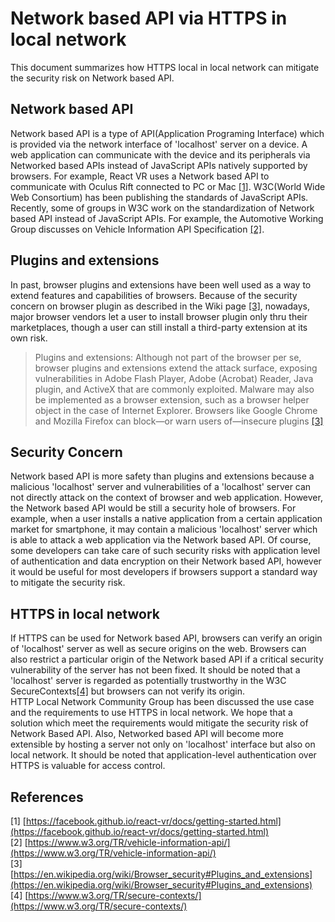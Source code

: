 # Network based API via HTTPS in local network

This document summarizes how HTTPS local in local network can mitigate the security risk on Network based API.

## Network based API
Network based API is a type of API(Application Programing Interface) which is provided via the network interface of 'localhost' server on a device. A web application can communicate with the device and its peripherals via Networked based APIs instead of JavaScript APIs natively supported by browsers.
For example, React VR uses a Network based API to communicate with Oculus Rift connected to PC or Mac  [[1]](https://facebook.github.io/react-vr/docs/getting-started.html).
W3C(World Wide Web Consortium) has been publishing the standards of JavaScript APIs. Recently, some of groups in W3C work on the standardization of Network based API instead of JavaScript APIs. For example, the Automotive Working Group discusses on Vehicle Information API Specification [[2]](https://www.w3.org/TR/vehicle-information-api/).

## Plugins and extensions
In past, browser plugins and extensions have been well used as a way to extend features and capabilities of browsers. Because of the security concern on browser plugin as described in the Wiki page [[3]](https://en.wikipedia.org/wiki/Browser_security#Plugins_and_extensions), nowadays, major browser vendors let a user to install browser plugin only thru their marketplaces, though a user can still install a third-party extension at its own risk.

> Plugins and extensions:
Although not part of the browser per se, browser plugins and extensions extend the attack surface, exposing vulnerabilities in Adobe Flash Player, Adobe (Acrobat) Reader, Java plugin, and ActiveX that are commonly exploited. Malware may also be implemented as a browser extension, such as a browser helper object in the case of Internet Explorer. Browsers like Google Chrome and Mozilla Firefox can block—or warn users of—insecure plugins [[3]](https://en.wikipedia.org/wiki/Browser_security#Plugins_and_extensions)

## Security Concern
Network based API is more safety than plugins and extensions because a malicious 'localhost' server and vulnerabilities of a 'localhost' server can not directly attack on the context of browser and web application. However, the Network based API would be still a security hole of browsers. For example, when a user installs a native application from a certain application market for smartphone, it may contain a malicious 'localhost' server which is able to attack a web application via the Network based API. Of course, some developers can take care of such security risks with application level of authentication and data encryption on their Network based API, however it would be useful for most developers if  browsers support a standard way to mitigate the security risk.

## HTTPS in local network
If HTTPS can be used for Network based API, browsers can verify an origin of 'localhost' server  as well as secure origins on the web. Browsers can also restrict a particular origin of the Network based API if a critical security vulnerability of the  server has not been fixed. It should be noted that a 'localhost' server is regarded as potentially trustworthy in the W3C SecureContexts[[4]](https://www.w3.org/TR/secure-contexts/) but  browsers can not verify its origin.  
HTTP Local Network Community Group has been discussed the use case and the requirements to use HTTPS in local network. We hope that a solution which meet the requirements would mitigate the security risk of Network Based API. Also, Networked based API will become more extensible by hosting a server not only on 'localhost' interface but also on local network. It should be noted that application-level authentication over HTTPS is valuable for access control.

## References
[1] [https://facebook.github.io/react-vr/docs/getting-started.html](https://facebook.github.io/react-vr/docs/getting-started.html)  
[2] [https://www.w3.org/TR/vehicle-information-api/](https://www.w3.org/TR/vehicle-information-api/)  
[3]
[https://en.wikipedia.org/wiki/Browser_security#Plugins_and_extensions](https://en.wikipedia.org/wiki/Browser_security#Plugins_and_extensions)
[4]
[https://www.w3.org/TR/secure-contexts/](https://www.w3.org/TR/secure-contexts/)
